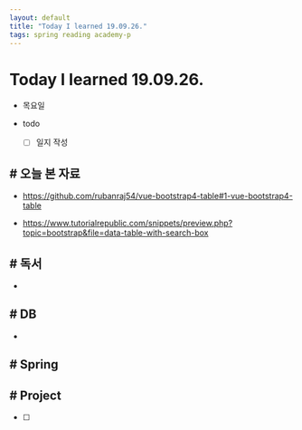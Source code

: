 ```yaml
---
layout: default
title: "Today I learned 19.09.26."
tags: spring reading academy-p
---
```


# Today I learned 19.09.26.
- 목요일
- todo

  - [ ] 일지 작성



## # 오늘 본 자료

- https://github.com/rubanraj54/vue-bootstrap4-table#1-vue-bootstrap4-table

- https://www.tutorialrepublic.com/snippets/preview.php?topic=bootstrap&file=data-table-with-search-box

  

## # 독서

- 




## # DB

- 



## # Spring





## # Project

- [ ] 
